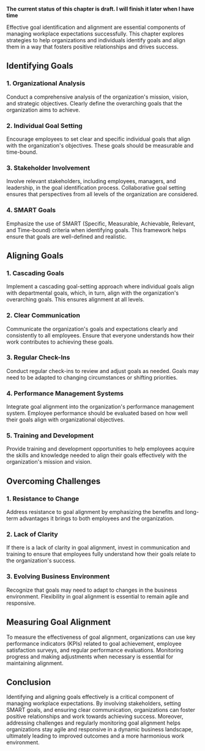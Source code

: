 **The current status of this chapter is draft. I will finish it later when I have time**

Effective goal identification and alignment are essential components of managing workplace expectations successfully. This chapter explores strategies to help organizations and individuals identify goals and align them in a way that fosters positive relationships and drives success.

Identifying Goals
-----------------

### **1. Organizational Analysis**

Conduct a comprehensive analysis of the organization's mission, vision, and strategic objectives. Clearly define the overarching goals that the organization aims to achieve.

### **2. Individual Goal Setting**

Encourage employees to set clear and specific individual goals that align with the organization's objectives. These goals should be measurable and time-bound.

### **3. Stakeholder Involvement**

Involve relevant stakeholders, including employees, managers, and leadership, in the goal identification process. Collaborative goal setting ensures that perspectives from all levels of the organization are considered.

### **4. SMART Goals**

Emphasize the use of SMART (Specific, Measurable, Achievable, Relevant, and Time-bound) criteria when identifying goals. This framework helps ensure that goals are well-defined and realistic.

Aligning Goals
--------------

### **1. Cascading Goals**

Implement a cascading goal-setting approach where individual goals align with departmental goals, which, in turn, align with the organization's overarching goals. This ensures alignment at all levels.

### **2. Clear Communication**

Communicate the organization's goals and expectations clearly and consistently to all employees. Ensure that everyone understands how their work contributes to achieving these goals.

### **3. Regular Check-Ins**

Conduct regular check-ins to review and adjust goals as needed. Goals may need to be adapted to changing circumstances or shifting priorities.

### **4. Performance Management Systems**

Integrate goal alignment into the organization's performance management system. Employee performance should be evaluated based on how well their goals align with organizational objectives.

### **5. Training and Development**

Provide training and development opportunities to help employees acquire the skills and knowledge needed to align their goals effectively with the organization's mission and vision.

Overcoming Challenges
---------------------

### **1. Resistance to Change**

Address resistance to goal alignment by emphasizing the benefits and long-term advantages it brings to both employees and the organization.

### **2. Lack of Clarity**

If there is a lack of clarity in goal alignment, invest in communication and training to ensure that employees fully understand how their goals relate to the organization's success.

### **3. Evolving Business Environment**

Recognize that goals may need to adapt to changes in the business environment. Flexibility in goal alignment is essential to remain agile and responsive.

Measuring Goal Alignment
------------------------

To measure the effectiveness of goal alignment, organizations can use key performance indicators (KPIs) related to goal achievement, employee satisfaction surveys, and regular performance evaluations. Monitoring progress and making adjustments when necessary is essential for maintaining alignment.

Conclusion
----------

Identifying and aligning goals effectively is a critical component of managing workplace expectations. By involving stakeholders, setting SMART goals, and ensuring clear communication, organizations can foster positive relationships and work towards achieving success. Moreover, addressing challenges and regularly monitoring goal alignment helps organizations stay agile and responsive in a dynamic business landscape, ultimately leading to improved outcomes and a more harmonious work environment.
